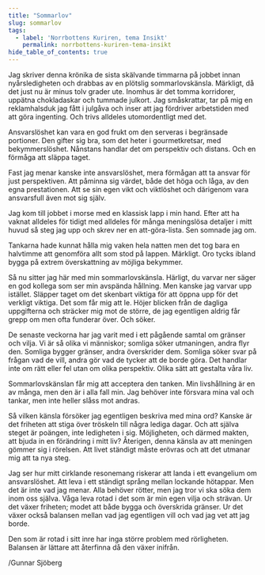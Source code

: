 ```yaml
---
title: "Sommarlov"
slug: sommarlov
tags:
  - label: 'Norrbottens Kuriren, tema Insikt'
    permalink: norrbottens-kuriren-tema-insikt
hide_table_of_contents: true
---
```

Jag skriver denna krönika de sista skälvande timmarna på jobbet innan nyårsledigheten och drabbas av en plötslig sommarlovskänsla. Märkligt, då det just nu är minus tolv grader ute. Inomhus är det tomma korridorer, uppätna chokladaskar och tummade julkort. Jag småskrattar, tar på mig en reklamhalsduk jag fått i julgåva och inser att jag fördriver arbetstiden med att göra ingenting. Och trivs alldeles utomordentligt med det.

<!--truncate-->

Ansvarslöshet kan vara en god frukt om den serveras i begränsade portioner. Den gifter sig bra, som det heter i gourmetkretsar, med bekymmerslöshet. Nånstans handlar det om perspektiv och distans. Och en förmåga att släppa taget.

Fast jag menar kanske inte ansvarslöshet, mera förmågan att ta ansvar för just perspektiven. Att påminna sig värdet, både det höga och låga, av den egna prestationen. Att se sin egen vikt och viktlöshet och därigenom vara ansvarsfull även mot sig själv.

Jag kom till jobbet i morse med en klassisk lapp i min hand. Efter att ha vaknat alldeles för tidigt med alldeles för många meningslösa detaljer i mitt huvud så steg jag upp och skrev ner en att-göra-lista. Sen somnade jag om.

Tankarna hade kunnat hålla mig vaken hela natten men det tog bara en halvtimme att genomföra allt som stod på lappen. Märkligt. Oro tycks ibland bygga på extrem överskattning av möjliga bekymmer.

Så nu sitter jag här med min sommarlovskänsla. Härligt, du varvar ner säger en god kollega som ser min avspända hållning. Men kanske jag varvar upp istället. Släpper taget om det skenbart viktiga för att öppna upp för det verkligt viktiga. Det som får mig att le. Höjer blicken från de dagliga uppgifterna och sträcker mig mot de större, de jag egentligen aldrig får grepp om men ofta funderar över. Och söker.

De senaste veckorna har jag varit med i ett pågående samtal om gränser och vilja. Vi är så olika vi människor; somliga söker utmaningen, andra flyr den. Somliga bygger gränser, andra överskrider dem. Somliga söker svar på frågan vad de vill, andra gör vad de tycker att de borde göra. Det handlar inte om rätt eller fel utan om olika perspektiv. Olika sätt att gestalta våra liv.

Sommarlovskänslan får mig att acceptera den tanken. Min livshållning är en av många, men den är i alla fall min. Jag behöver inte försvara mina val och tankar, men inte heller slåss mot andras.

Så vilken känsla försöker jag egentligen beskriva med mina ord? Kanske är det friheten att stiga över tröskeln till några lediga dagar. Och att själva steget är poängen, inte ledigheten i sig. Möjligheten, och därmed makten, att bjuda in en förändring i mitt liv? Återigen, denna känsla av att meningen gömmer sig i rörelsen. Att livet ständigt måste erövras och att det utmanar mig att ta nya steg.

Jag ser hur mitt cirklande resonemang riskerar att landa i ett evangelium om ansvarslöshet. Att leva i ett ständigt språng mellan lockande hötappar. Men det är inte vad jag menar. Alla behöver rötter, men jag tror vi ska söka dem inom oss själva. Våga leva rotad i det som är min egen vilja och strävan. Ur det växer friheten; modet att både bygga och överskrida gränser. Ur det växer också balansen mellan vad jag egentligen vill och vad jag vet att jag borde.

Den som är rotad i sitt inre har inga större problem med rörligheten. Balansen är lättare att återfinna då den växer inifrån.

/Gunnar Sjöberg
